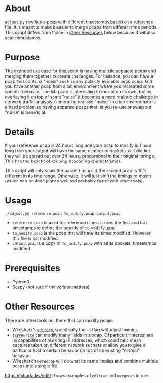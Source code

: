 # About

`adjust.py` rewrites a pcap with different timestamps based on a reference file. It is meant to make it easier to merge pcaps from different time periods. This script differs from those in [Other Resources](#other-resources) below because it will also scale timestamps. 

# Purpose

The intended use case for this script is having multiple separate pcaps and merging them together to create challenges. For instance, you can have a pcap that contains "noise" such as any publicly available large pcap. And you have another pcap from a lab environment where you recreated some specific behavior. The lab pcap is interesting to look at on its own, but by overlaying it on top of some "noise" it becomes a more realistic challenge in network traffic analysis. Generating realistic "noise" in a lab environment is a hard problem so having separate pcaps that let you re-use or swap out "noise" is beneficial.

# Details

If your reference pcap is 24 hours long and your pcap to modify is 1 hour long then your output will have the same number of packets as it did but they will be spread out over 24 hours, proportional to their original timings. This has the benefit of keeping beaconing characteristics.

This script will only scale the packet timings if the second pcap is 10% different in its time range. Otherwise, it will just shift the timings to match (which can be done just as well and probably faster with other tools).

# Usage

```
./adjust.py reference.pcap to_modify.pcap output.pcap
```

- `reference.pcap` is used for reference times. It uses the first and last timestamps to define the bounds of `to_modify.pcap`
- `to_modify.pcap` is the pcap that will have its times modified. However, this file is not modified.
- `output.pcap` is a copy of `to_modify.pcap` with all its packets' timestamps modified.

# Prerequisites

- Python3
- Scapy (not sure if the version matters)

# Other Resources

There are other tools out there that can modify pcaps.
- Wireshark's [`editcap`](https://www.wireshark.org/docs/wsug_html_chunked/AppToolseditcap.html), specifically the `-t` flag will adjust timings.
- [`tcprewrite`](https://linux.die.net/man/1/tcprewrite) can modify many fields in a pcap. Of particular interest are its capabilities of rewriting IP addresses, which could help mesh captures taken on different network subnets or allow you to give a particular host a certain behavior on top of its existing "normal" behavior.
- Wireshark's [`mergecap`](https://www.wireshark.org/docs/man-pages/mergecap.html) will do what its name implies and combine multiple pcaps into a single file.

https://tshark.dev/edit/ shows examples of `editcap` and `mergecap` in use.